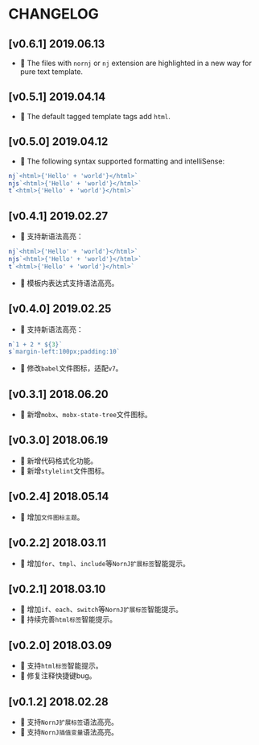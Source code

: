 # CHANGELOG

## [v0.6.1] 2019.06.13

* 🌟 The files with `nornj` or `nj` extension are highlighted in a new way for pure text template.

## [v0.5.1] 2019.04.14

* 🌟 The default tagged template tags add `html`.

## [v0.5.0] 2019.04.12

* 🌟 The following syntax supported formatting and intelliSense:

```js
nj`<html>{'Hello' + 'world'}</html>`
njs`<html>{'Hello' + 'world'}</html>`
t`<html>{'Hello' + 'world'}</html>`
```

## [v0.4.1] 2019.02.27

* 🌟 支持新语法高亮：

```js
nj`<html>{'Hello' + 'world'}</html>`
njs`<html>{'Hello' + 'world'}</html>`
t`<html>{'Hello' + 'world'}</html>`
```

* 🌟 模板内表达式支持语法高亮。

## [v0.4.0] 2019.02.25

* 🌟 支持新语法高亮：

```js
n`1 + 2 * ${3}`
s`margin-left:100px;padding:10`
```

* 🐞 修改`babel`文件图标，适配`v7`。

## [v0.3.1] 2018.06.20

* 🌟 新增`mobx`、`mobx-state-tree`文件图标。

## [v0.3.0] 2018.06.19

* 🌟 新增代码格式化功能。
* 🌟 新增`stylelint`文件图标。

## [v0.2.4] 2018.05.14

* 🌟 增加`文件图标主题`。

## [v0.2.2] 2018.03.11

* 🌟 增加`for`、`tmpl`、`include`等`NornJ扩展标签`智能提示。

## [v0.2.1] 2018.03.10

* 🌟 增加`if`、`each`、`switch`等`NornJ扩展标签`智能提示。
* 🌟 持续完善`html标签`智能提示。

## [v0.2.0] 2018.03.09

* 🌟 支持`html标签`智能提示。
* 🐞 修复注释快捷键bug。

## [v0.1.2] 2018.02.28

* 🌟 支持`NornJ扩展标签`语法高亮。
* 🌟 支持`NornJ插值变量`语法高亮。